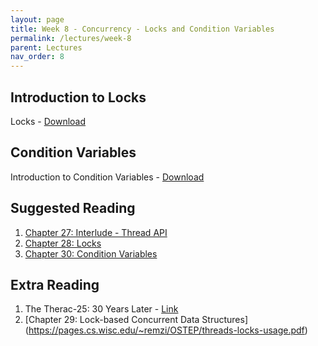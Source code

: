 ```yaml
---
layout: page
title: Week 8 - Concurrency - Locks and Condition Variables
permalink: /lectures/week-8
parent: Lectures
nav_order: 8
---
```


## Introduction to Locks

Locks - [Download](https://karthikv1392.github.io/cs3301_osn/slides/OSN_L15.pdf)

## Condition Variables

Introduction to Condition Variables - [Download](https://karthikv1392.github.io/cs3301_osn/slides/OSN_L16.pdf)


## Suggested Reading

1. [Chapter 27: Interlude - Thread API](https://pages.cs.wisc.edu/~remzi/OSTEP/threads-api.pdf)
2. [Chapter 28: Locks](https://pages.cs.wisc.edu/~remzi/OSTEP/threads-locks.pdf)
3. [Chapter 30: Condition Variables](https://pages.cs.wisc.edu/~remzi/OSTEP/threads-cv.pdf)

## Extra Reading

1. The Therac-25: 30 Years Later  - [Link](https://www.computer.org/csdl/magazine/co/2017/11/mco2017110008/13rRUxAStVR)
2. [Chapter 29: Lock-based Concurrent Data Structures] (https://pages.cs.wisc.edu/~remzi/OSTEP/threads-locks-usage.pdf)
